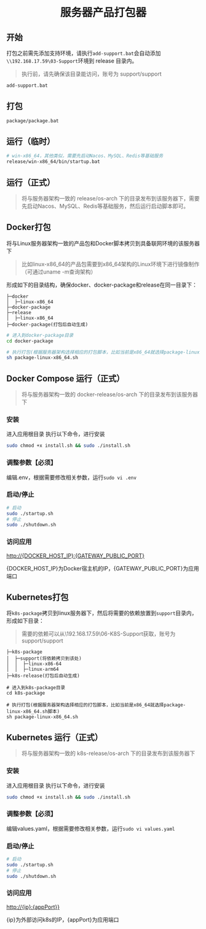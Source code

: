 <h1 align="center">服务器产品打包器</h1>

## 开始

打包之前需先添加支持环境，请执行`add-support.bat`会自动添加`\\192.168.17.59\03-Support`环境到 release 目录内。

> 执行前，请先确保该目录能访问，账号为 support/support

```bash
add-support.bat
```

## 打包

```bash
package/package.bat
```

## 运行（临时）

```bash
# win-x86_64，其他类似，需要先启动Nacos、MySQL、Redis等基础服务
release/win-x86_64/bin/startup.bat
```

## 运行（正式）

> 将与服务器架构一致的 release/os-arch 下的目录发布到该服务器下，需要先启动Nacos、MySQL、Redis等基础服务，然后运行启动脚本即可。

## Docker打包

将与Linux服务器架构一致的产品包和Docker脚本拷贝到具备联网环境的该服务器下
> 比如linux-x86_64的产品包需要到x86_64架构的Linux环境下进行镜像制作（可通过uname -m查询架构）

形成如下的目录结构，确保docker、docker-package和release在同一目录下：

```text
├─docker
│  ├─linux-x86_64
├─docker-package
├─release
│  ├─linux-x86_64
├─docker-package(打包后自动生成)
```

```bash
# 进入到docker-package目录
cd docker-package

# 执行打包(根据服务器架构选择相应的打包脚本，比如当前是x86_64就选择package-linux-x86_64.sh脚本)
sh package-linux-x86_64.sh
```

## Docker Compose 运行（正式）
> 将与服务器架构一致的 docker-release/os-arch 下的目录发布到该服务器下

### 安装
进入应用根目录
执行以下命令，进行安装
```bash
sudo chmod +x install.sh && sudo ./install.sh
```

### 调整参数【必须】
编辑.env，根据需要修改相关参数，运行`sudo vi .env`

### 启动/停止
```bash
# 启动
sudo ./startup.sh
# 停止
sudo ./shutdown.sh
```

### 访问应用
[http://{DOCKER_HOST_IP}:{GATEWAY_PUBLIC_PORT}](http://{DOCKER_HOST_IP}:{GATEWAY_PUBLIC_PORT})

{DOCKER_HOST_IP}为Docker宿主机的IP，{GATEWAY_PUBLIC_PORT}为应用端口

## Kubernetes打包

将`k8s-package`拷贝到linux服务器下，然后将需要的依赖放置到`support`目录内，形成如下目录：

> 需要的依赖可以从\\192.168.17.59\06-K8S-Support获取，账号为 support/support

```
├─k8s-package
│  ├─support(将依赖拷贝到该处)
│  │  ├─linux-x86-64
│  │  ├─linux-arm64
├─k8s-release(打包后自动生成)
```

```
# 进入到k8s-package目录
cd k8s-package

# 执行打包(根据服务器架构选择相应的打包脚本，比如当前是x86_64就选择package-linux-x86_64.sh脚本)
sh package-linux-x86_64.sh
```

## Kubernetes 运行（正式）

> 将与服务器架构一致的 k8s-release/os-arch 下的目录发布到该服务器下

### 安装

进入应用根目录
执行以下命令，进行安装

```bash
sudo chmod +x install.sh && sudo ./install.sh
```

### 调整参数【必须】

编辑values.yaml，根据需要修改相关参数，运行`sudo vi values.yaml`

### 启动/停止

```bash
# 启动
sudo ./startup.sh
# 停止
sudo ./shutdown.sh
```

### 访问应用

[http://{ip}:{appPort}}](http://{ip}:{appPort})

{ip}为外部访问k8s的IP，{appPort}为应用端口

